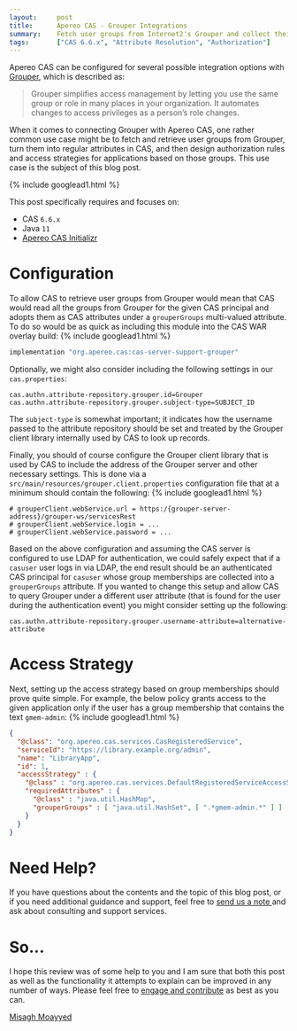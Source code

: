 ```yaml
---
layout:     post
title:      Apereo CAS - Grouper Integrations
summary:    Fetch user groups from Internet2's Grouper and collect their CAS attributes for application access enforcement and better healthcare.
tags:       ["CAS 6.6.x", "Attribute Resolution", "Authorization"]
---
```


Apereo CAS can be configured for several possible integration options with [Grouper](https://incommon.org/software/grouper/), which is described as:

> Grouper simplifies access management by letting you use the same group or role in many places in your organization. It automates changes to access privileges as a person’s role changes. 

When it comes to connecting Grouper with Apereo CAS, one rather common use case might be to fetch and retrieve user groups from Grouper, turn them into regular attributes in CAS, and then design authorization rules and access strategies for applications based on those groups. This use case is the subject of this blog post.

{% include googlead1.html %}

This post specifically requires and focuses on:

- CAS `6.6.x`
- Java `11`
- [Apereo CAS Initializr][initializr] 

# Configuration

To allow CAS to retrieve user groups from Grouper would mean that CAS would read all the groups from Grouper for the given CAS principal and adopts them as CAS attributes under a `grouperGroups` multi-valued attribute. To do so would be as quick as including this module into the CAS WAR overlay build:
{% include googlead1.html %}
```groovy
implementation "org.apereo.cas:cas-server-support-grouper"
```

Optionally, we might also consider including the following settings in our `cas.properties`:

```properties
cas.authn.attribute-repository.grouper.id=Grouper
cas.authn.attribute-repository.grouper.subject-type=SUBJECT_ID
```

The `subject-type` is somewhat important; it indicates how the username passed to the attribute repository should be set and treated by the Grouper client library internally used by CAS to look up records. 

Finally, you should of course configure the Grouper client library that is used by CAS to include the address of the Grouper server and other necessary settings. This is done via a `src/main/resources/grouper.client.properties` configuration file that at a minimum should contain the following:
{% include googlead1.html %}
```properties
# grouperClient.webService.url = https:/{grouper-server-address}/grouper-ws/servicesRest
# grouperClient.webService.login = ...
# grouperClient.webService.password = ...
```

Based on the above configuration and assuming the CAS server is configured to use LDAP for authentication, we could safely expect that if a `casuser` user logs in via LDAP, the end result should be an authenticated CAS principal for `casuser` whose group memberships are collected into a `grouperGroups` attribute. If you wanted to change this setup and allow CAS to query Grouper under a different user attribute (that is found for the user during the authentication event) you might consider setting up the following:

```properties
cas.authn.attribute-repository.grouper.username-attribute=alternative-attribute
```

# Access Strategy

Next, setting up the access strategy based on group memberships should prove quite simple. For example, the below policy grants access to the given application only if the user has a group membership that contains the text `gmem-admin`:
{% include googlead1.html %}
```json
{
  "@class": "org.apereo.cas.services.CasRegisteredService",
  "serviceId": "https://library.example.org/admin",
  "name": "LibraryApp",
  "id": 1,
  "accessStrategy" : {
    "@class" : "org.apereo.cas.services.DefaultRegisteredServiceAccessStrategy",
    "requiredAttributes" : {
      "@class" : "java.util.HashMap",
      "grouperGroups" : [ "java.util.HashSet", [ ".*gmem-admin.*" ] ]
    }
  }
}
```

# Need Help?

If you have questions about the contents and the topic of this blog post, or if you need additional guidance and support, feel free to [send us a note ](/#contact-section-header) and ask about consulting and support services.

# So...

I hope this review was of some help to you and I am sure that both this post as well as the functionality it attempts to explain can be improved in any number of ways. Please feel free to [engage and contribute][contribguide] as best as you can.

[Misagh Moayyed](https://fawnoos.com)

[contribguide]: https://apereo.github.io/cas/developer/Contributor-Guidelines.html
[qrauthn]: https://apereo.github.io/cas/6.6.x/authentication/QRCode-Authentication.html
[initializr]: https://casinit.herokuapp.com